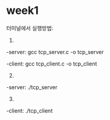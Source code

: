 # week1

터미널에서 실행방법:

1. 
-server:
  gcc tcp_server.c -o tcp_server

-client:
  gcc tcp_client.c -o tcp_client

2.
-server:
  ./tcp_server

3.
-client:
  ./tcp_client
